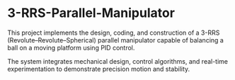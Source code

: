 # 3-RRS-Parallel-Manipulator
This project implements the design, coding, and construction of a 3-RRS (Revolute–Revolute–Spherical) parallel manipulator capable of balancing a ball on a moving platform using PID control.

The system integrates mechanical design, control algorithms, and real-time experimentation to demonstrate precision motion and stability.
